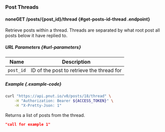 ### Post Threads


#### <span class="endpoint-meta"><i class="fas fa-unlock"></i> none</span><span class="method method-get">GET</span> /posts/<span class="call-param">{post_id}</span>/thread [<i class="fas fa-paragraph"></i>](#get-posts-id-thread) {#get-posts-id-thread .endpoint}

Retrieve posts within a thread. Threads are separated by what root post all posts below it have replied to.

##### URL Parameters [<i class="fas fa-paragraph"></i>](#url-parameters) {#url-parameters}

Name|Description
-|-
`post_id`|ID of the post to retrieve the thread for

##### Example {.example-code}

```bash
curl "https://api.pnut.io/v0/posts/18/thread" \
    -H "Authorization: Bearer ${ACCESS_TOKEN}" \
    -H "X-Pretty-Json: 1"
```

Returns a list of posts from the thread.

```json
"call for example 1"
```
